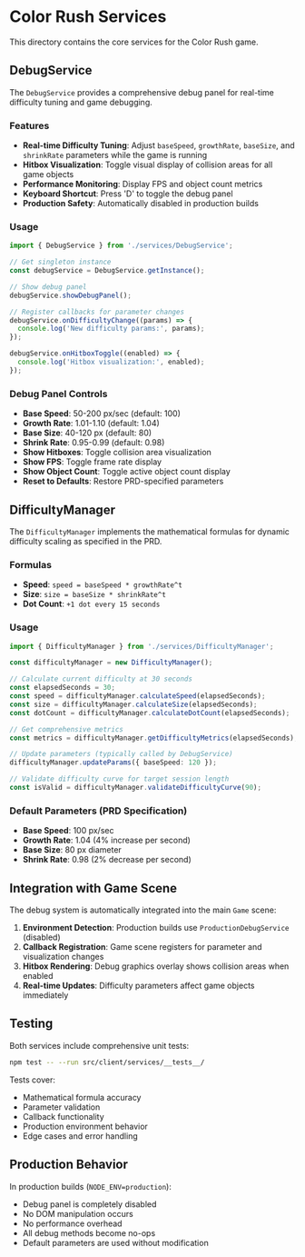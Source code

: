 # Color Rush Services

This directory contains the core services for the Color Rush game.

## DebugService

The `DebugService` provides a comprehensive debug panel for real-time difficulty tuning and game debugging.

### Features

- **Real-time Difficulty Tuning**: Adjust `baseSpeed`, `growthRate`, `baseSize`, and `shrinkRate` parameters while the game is running
- **Hitbox Visualization**: Toggle visual display of collision areas for all game objects
- **Performance Monitoring**: Display FPS and object count metrics
- **Keyboard Shortcut**: Press 'D' to toggle the debug panel
- **Production Safety**: Automatically disabled in production builds

### Usage

```typescript
import { DebugService } from './services/DebugService';

// Get singleton instance
const debugService = DebugService.getInstance();

// Show debug panel
debugService.showDebugPanel();

// Register callbacks for parameter changes
debugService.onDifficultyChange((params) => {
  console.log('New difficulty params:', params);
});

debugService.onHitboxToggle((enabled) => {
  console.log('Hitbox visualization:', enabled);
});
```

### Debug Panel Controls

- **Base Speed**: 50-200 px/sec (default: 100)
- **Growth Rate**: 1.01-1.10 (default: 1.04)
- **Base Size**: 40-120 px (default: 80)
- **Shrink Rate**: 0.95-0.99 (default: 0.98)
- **Show Hitboxes**: Toggle collision area visualization
- **Show FPS**: Toggle frame rate display
- **Show Object Count**: Toggle active object count display
- **Reset to Defaults**: Restore PRD-specified parameters

## DifficultyManager

The `DifficultyManager` implements the mathematical formulas for dynamic difficulty scaling as specified in the PRD.

### Formulas

- **Speed**: `speed = baseSpeed * growthRate^t`
- **Size**: `size = baseSize * shrinkRate^t`
- **Dot Count**: `+1 dot every 15 seconds`

### Usage

```typescript
import { DifficultyManager } from './services/DifficultyManager';

const difficultyManager = new DifficultyManager();

// Calculate current difficulty at 30 seconds
const elapsedSeconds = 30;
const speed = difficultyManager.calculateSpeed(elapsedSeconds);
const size = difficultyManager.calculateSize(elapsedSeconds);
const dotCount = difficultyManager.calculateDotCount(elapsedSeconds);

// Get comprehensive metrics
const metrics = difficultyManager.getDifficultyMetrics(elapsedSeconds);

// Update parameters (typically called by DebugService)
difficultyManager.updateParams({ baseSpeed: 120 });

// Validate difficulty curve for target session length
const isValid = difficultyManager.validateDifficultyCurve(90);
```

### Default Parameters (PRD Specification)

- **Base Speed**: 100 px/sec
- **Growth Rate**: 1.04 (4% increase per second)
- **Base Size**: 80 px diameter
- **Shrink Rate**: 0.98 (2% decrease per second)

## Integration with Game Scene

The debug system is automatically integrated into the main `Game` scene:

1. **Environment Detection**: Production builds use `ProductionDebugService` (disabled)
2. **Callback Registration**: Game scene registers for parameter and visualization changes
3. **Hitbox Rendering**: Debug graphics overlay shows collision areas when enabled
4. **Real-time Updates**: Difficulty parameters affect game objects immediately

## Testing

Both services include comprehensive unit tests:

```bash
npm test -- --run src/client/services/__tests__/
```

Tests cover:
- Mathematical formula accuracy
- Parameter validation
- Callback functionality
- Production environment behavior
- Edge cases and error handling

## Production Behavior

In production builds (`NODE_ENV=production`):
- Debug panel is completely disabled
- No DOM manipulation occurs
- No performance overhead
- All debug methods become no-ops
- Default parameters are used without modification